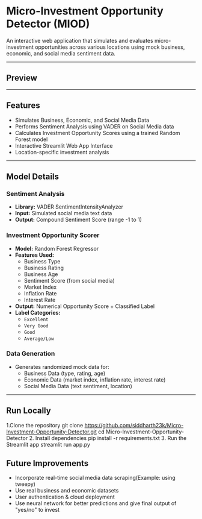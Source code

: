 # Micro-Investment Opportunity Detector (MIOD)

An interactive web application that simulates and evaluates micro-investment opportunities across various locations using mock business, economic, and social media sentiment data.

---

## Preview


---

## Features

- Simulates Business, Economic, and Social Media Data
- Performs Sentiment Analysis using VADER on Social Media data
- Calculates Investment Opportunity Scores using a trained Random Forest model
- Interactive Streamlit Web App Interface
- Location-specific investment analysis

---

## Model Details

### Sentiment Analysis

- **Library:** VADER SentimentIntensityAnalyzer
- **Input:** Simulated social media text data
- **Output:** Compound Sentiment Score (range -1 to 1)

### Investment Opportunity Scorer

- **Model:** Random Forest Regressor
- **Features Used:**  
  - Business Type
  - Business Rating
  - Business Age
  - Sentiment Score (from social media)
  - Market Index
  - Inflation Rate
  - Interest Rate
- **Output:** Numerical Opportunity Score + Classified Label
- **Label Categories:** 
  - `Excellent`
  - `Very Good`
  - `Good`
  - `Average/Low`

### Data Generation

- Generates randomized mock data for:
  - Business Data (type, rating, age)
  - Economic Data (market index, inflation rate, interest rate)
  - Social Media Data (text sentiment, location)

---

## Run Locally

1.Clone the repository
git clone https://github.com/siddharth23k/Micro-Investment-Opportunity-Detector.git
cd Micro-Investment-Opportunity-Detector
2️. Install dependencies
pip install -r requirements.txt
3️. Run the Streamlit app
streamlit run app.py

## Future Improvements
- Incorporate real-time social media data scraping(Example: using tweepy)
- Use real business and economic datasets
- User authentication & cloud deployment
- Use neural network for better predictions and give final output of "yes/no" to invest